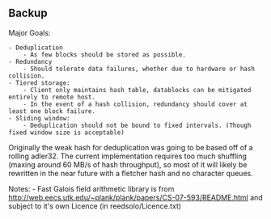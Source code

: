 ## Backup

Major Goals:

	- Deduplication
		- As few blocks should be stored as possible.
	- Redundancy
		- Should tolerate data failures, whether due to hardware or hash collision.
	- Tiered storage:
		- Client only maintains hash table, datablocks can be mitigated entirely to remote host.
		- In the event of a hash collision, redundancy should cover at least one block failure.
	- Sliding window:
		- Deduplication should not be bound to fixed intervals. (Though fixed window size is acceptable)

Originally the weak hash for deduplication was going to be based off of a rolling adler32. The current
implementation requires too much shuffling (maxing around 60 MB/s of hash throughput), so most of it will likely be
rewritten in the near future with a fletcher hash and no character queues.

Notes:
	- Fast Galois field arithmetic library is from http://web.eecs.utk.edu/~plank/plank/papers/CS-07-593/README.html and subject to it's own Licence (in reedsolo/Licence.txt)
